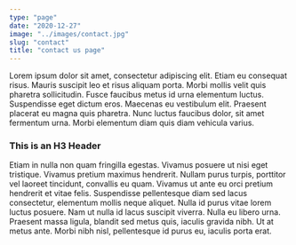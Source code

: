 ```yaml
---
type: "page"
date: "2020-12-27"
image: "../images/contact.jpg"
slug: "contact"
title: "contact us page"
---
```


Lorem ipsum dolor sit amet, consectetur adipiscing elit. Etiam eu consequat risus. Mauris suscipit leo et risus aliquam porta. Morbi mollis velit quis pharetra sollicitudin. Fusce faucibus metus id urna elementum luctus. Suspendisse eget dictum eros. Maecenas eu vestibulum elit. Praesent placerat eu magna quis pharetra. Nunc luctus faucibus dolor, sit amet fermentum urna. Morbi elementum diam quis diam vehicula varius.

### This is an H3 Header

Etiam in nulla non quam fringilla egestas. Vivamus posuere ut nisi eget tristique. Vivamus pretium maximus hendrerit. Nullam purus turpis, porttitor vel laoreet tincidunt, convallis eu quam. Vivamus ut ante eu orci pretium hendrerit et vitae felis. Suspendisse pellentesque diam sed lacus consectetur, elementum mollis neque aliquet. Nulla id purus vitae lorem luctus posuere. Nam ut nulla id lacus suscipit viverra. Nulla eu libero urna. Praesent massa ligula, blandit sed metus quis, iaculis gravida nibh. Ut at metus ante. Morbi nibh nisl, pellentesque id purus eu, iaculis porta erat.
